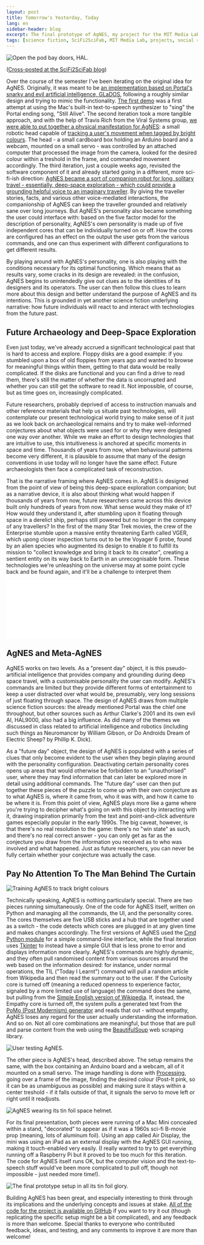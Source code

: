 ```yaml
---
layout: post
title: Tomorrow's Yesterday, Today
lang: en
sidebar-header: blog
excerpt: The final prototype of AgNES, my project for the MIT Media Lab's Science Fiction to Science Fabrication class.
tags: [science fiction, SciFi2SciFab, MIT Media Lab, projects, social robots, deep-space exploration, future archaeology]
---
```

![Open the pod bay doors, HAL.](/files/open-pod-bay-doors.png)

([Cross-posted at the SciFi2SciFab blog](http://scifi2scifab.media.mit.edu/2013/12/19/tomorrows-yesterday-today/))

Over the course of the semester I've been iterating on the original idea for AgNES. Originally, it was meant to be [an implementation based on Portal's snarky and evil artificial intelligence, GLaDOS](/2013/10/07/meet-agnes.html), following a roughly similar design and trying to mimic the functionality. [The first demo](http://www.youtube.com/watch?v=8GwiLAl4gMk) was a first attempt at using the Mac's built-in text-to-speech synthesizer to "sing" the Portal ending song, "Still Alive". The second iteration took a more tangible approach, and with the help of Travis Rich from the Viral Systems group, [we were able to put together a physical manifestation for AgNES](/2013/10/30/assembling-agnes-how-i-read-science-fiction.html): a small robotic head capable of [tracking a user's movement when tagged by bright colours](http://www.youtube.com/watch?v=nfo5fB39nLU). The head - a small cardboard box holding an Arduino board and a webcam, mounted on a small servo - was controlled by an attached computer that processed the image from the camera, looked for the desired colour within a treshold in the frame, and commanded movement accordingly. The third iteration, just a couple weeks ago, revisited the software component of it and already started going in a different, more sci-fi-ish direction: [AgNES became a sort of companion robot for long, solitary travel - essentially, deep-space exploration - which could provide a grounding helpful voice to an imaginary traveller](http://marisca.pe/2013/11/27/a-voice-to-keep-you-sane-while-exploring-the-depths-of-space.html). By giving the traveller stories, facts, and various other voice-mediated interactions, the companionship of AgNES can keep the traveller grounded and relatively sane over long journeys. But AgNES's personality also became something the user could interface with: based on the five factor model for the description of personality, AgNES's own personality is made up of five independent cores that can be individually turned on or off. How the cores are configured has an effect on the output the user gets from the various commands, and one can thus experiment with different configurations to get different results.

By playing around with AgNES's personality, one is also playing with the conditions necessary for its optimal functioning. Which means that as results vary, some cracks in its design are revealed: in the confusion, AgNES begins to unintendedly give out clues as to the identities of its designers and its operators. The user can then follow this clues to learn more about this design and better understand the purpose of AgNES and its intentions. This is grounded in yet another science fiction underlying narrative: how future individuals will react to and interact with technologies from the future past.

Future Archaeology and Deep-Space Exploration
---------------------------------------------

Even just today, we've already accrued a significant technological past that is hard to access and explore. Floppy disks are a good example: if you stumbled upon a box of old floppies from years ago and wanted to browse for meaningful things within them, getting to that data would be really complicated. If the disks are functional and you can find a drive to read them, there's still the matter of whether the data is uncorrupted and whether you can still get the software to read it. Not impossible, of course, but as time goes on, increasingly complicated.

Future researchers, probably deprived of access to instruction manuals and other reference materials that help us situate past technologies, will contemplate our present technological world trying to make sense of it just as we look back on archaeological remains and try to make well-informed conjectures about what objects were used for or why they were designed one way over another. While we make an effort to design technologies that are intuitive to use, this intuitiveness is anchored at specific moments in space and time. Thousands of years from now, when behavioural patterns become very different, it is plausible to assume that many of the design conventions in use today will no longer have the same effect. Future archaeologists then face a complicated task of reconstruction.

That is the narrative framing where AgNES comes in. AgNES is designed from the point of view of being this deep-space exploration companion; but as a narrative device, it is also about thinking what would happen if thousands of years from now, future researchers came across this device built only hundreds of years from now. What sense would they make of it? How would they understand it, after stumbling upon it floating through space in a derelict ship, perhaps still powered but no longer in the company of any travellers? In the first of the many Star Trek movies, the crew of the Enterprise stumble upon a massive entity threatening Earth called VGER, which upong closer inspection turns out to be the Voyager 6 probe, found by an alien species who augmented its design to enable it to fulfill its mission to "collect knowledge and bring it back to its creator", creating a sentient entity on its way back to Earth in an unrecognisable form. These technologies we're unleashing on the universe may at some point cycle back and be found again, and it'll be a challenge to interpret them

<iframe src="//www.youtube.com/embed/gxAaVqdz_Vk?rel=0" frameborder="0"></iframe>

AgNES and Meta-AgNES
--------------------

AgNES works on two levels. As a "present day" object, it is this pseudo-artificial intelligence that provides company and grounding during deep space travel, with a customisable personality the user can modify. AgNES's commands are limited but they provide different forms of entertainment to keep a user distracted over what would be, presumably, very long sessions of just floating through space. The design of AgNES draws from multiple science fiction sources: the already mentioned Portal was the chief one throughout, but other sources such as Arthur Clarke's 2001 and its own evil AI, HAL9000, also had a big influence. As did many of the themes we discussed in class related to artificial intelligence and robotics (including such things as Neuromancer by William Gibson, or Do Androids Dream of Electric Sheep? by Phillip K. Dick).

As a "future day" object, the design of AgNES is populated with a series of clues that only become evident to the user when they begin playing around with the personality configuration. Deactivating certain personality cores opens up areas that would otherwise be forbidden to an "unauthorised" user, where they may find information that can later be explored more in detail using additional commands. The "future day" user can then put together these pieces of the puzzle to come up with their own conjecture as to what AgNES is, where it came from, who it was with, and how it came to be where it is. From this point of view, AgNES plays more like a game where you're trying to decipher what's going on with this object by interacting with it, drawing inspiration primarily from the text and point-and-click adventure games especially popular in the early 1990s. The big caveat, however, is that there's no real resolution to the game: there's no "win state" as such, and there's no real correct answer - you can only get as far as the conjecture you draw from the information you received as to who was involved and what happened. Just as future researchers, you can never be fully certain whether your conjecture was actually the case.

Pay No Attention To The Man Behind The Curtain
----------------------------------------------

![Training AgNES to track bright colours](/files/agnes-training.jpg)

Technically speaking, AgNES is nothing particularly special. There are two pieces running simultaneously. One of the code for AgNES itself, written on Python and managing all the commands, the UI, and the personality cores. The cores themselves are five USB sticks and a hub that are together used as a switch - the code detects which cores are plugged in at any given time and makes changes accordingly. The first versions of AgNES used the [Cmd Python module](http://docs.python.org/2/library/cmd.html) for a simple command-line interface, while the final iteration uses [Tkinter](http://docs.python.org/2/library/tkinter.html) to instead have a simple GUI that is less prone to error and displays information more clearly. AgNES's commands are highly dynamic, and they often pull randomised content from various sources around the web based on the information desired: for instance, under normal operations, the TIL ("Today I Learnt") command will pull a random article from Wikipedia and then read the summary out to the user. If the Curiosity core is turned off (meaning a reduced openness to experience factor, signaled by a more limited use of language) the command does the same, but pulling from the [Simple English version of Wikipedia](http://simple.wikipedia.org/wiki/Main_Page). If, instead, the Empathy core is turned off, the system pulls a generated text from the [PoMo (Post Modernism) generator](http://www.elsewhere.org/pomo/) and reads that out - without empathy, AgNES loses any regard for the user actually understanding the information. And so on. Not all core combinations are meaningful, but those that are pull and parse content from the web using the [BeautifulSoup](http://www.crummy.com/software/BeautifulSoup/) web scraping library.

![User testing AgNES.](/files/agnes-user-testing.jpg)

The other piece is AgNES's head, described above. The setup remains the same, with the box containing an Arduino board and a webcam, all of it mounted on a small servo. The image handling is done with [Processing](http://processing.org/), going over a frame of the image, finding the desired colour (Post-It pink, so it can be as unambiguous as possible) and making sure it stays within a center treshold - if it falls outside of that, it signals the servo to move left or right until it readjusts.

![AgNES wearing its tin foil space helmet.](/files/agnes-space-helmet.jpg)

For its final presentation, both pieces were running of a Mac Mini concealed within a stand, "decorated" to appear as if it was a 1960s sci-fi B-movie prop (meaning, lots of aluminum foil). Using an app called Air Display, the mini was using an iPad as an external display with the AgNES GUI running, making it touch-enabled very easily. (I really wanted to try to get everything running off a Raspberry Pi but it proved to be too much for this iteration. The code for AgNES itself runs OK, but the computer vision and the text-to-speech stuff would've been more complicated to pull off, though not impossible - just needed more time!).

![The final prototype setup in all its tin foil glory.](/files/agnes-final-setup.jpg)

Building AgNES has been great, and especially interesting to think through its implications and the underlying concepts and issues at stake. [All of the code for the project is available on GitHub](http://github.com/piscosour/agnes) if you want to try it out (though replicating the specific setup might be a bit complicated), and any feedback is more than welcome. Special thanks to everyone who contributed feedback, ideas, and testing, and any comments to improve it are more than welcome!